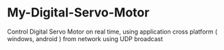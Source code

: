 # My-Digital-Servo-Motor
Control Digital Servo Motor on real time, using application cross platform ( windows, android  ) from network using UDP broadcast
